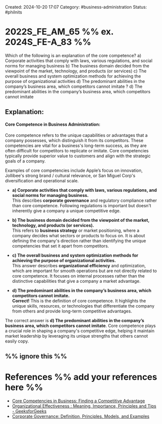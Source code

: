 Created: 2024-10-20 17:07
Category: #business-administration 
Status: #philnits



# 2022S_FE_AM_65 %% ex. 2024S_FE-A_83 %%

Which of the following is an explanation of the core competence?
a) Corporate activities that comply with laws, various regulations, and social norms for managing business
b) The business domain decided from the viewpoint of the market, technology, and products (or services)
c) The overall business and system optimization methods for achieving the purpose of organizational activities
d) The predominant abilities in the company’s business area, which competitors cannot imitate
? 
d) The predominant abilities in the company’s business area, which competitors cannot imitate
## **Explanation:**

#### **Core Competence in Business Administration:**

Core competence refers to the unique capabilities or advantages that a company possesses, which distinguish it from its competitors. These competencies are vital for a business's long-term success, as they are often difficult for competitors to replicate or imitate. Core competencies typically provide superior value to customers and align with the strategic goals of a company.

Examples of core competencies include Apple’s focus on innovation, Jollibee's strong brand / cultural relevance, or San Miguel Corp's diversification and operational scale.

- **a) Corporate activities that comply with laws, various regulations, and social norms for managing business.**  
    This describes **corporate governance** and regulatory compliance rather than core competence. Following regulations is important but doesn't inherently give a company a unique competitive edge.

- **b) The business domain decided from the viewpoint of the market, technology, and products (or services).**  
    This refers to **business strategy** or market positioning, where a company decides what sectors or products to focus on. It is about defining the company's direction rather than identifying the unique competencies that set it apart from competitors.

- **c) The overall business and system optimization methods for achieving the purpose of organizational activities.**  
    This answer describes **organizational efficiency** and optimization, which are important for smooth operations but are not directly related to core competence. It focuses on internal processes rather than the distinctive capabilities that give a company a market advantage.

- **d) The predominant abilities in the company’s business area, which competitors cannot imitate.**  
    **Correct!** This is the definition of core competence. It highlights the unique skills, resources, or technologies that differentiate the company from others and provide long-term competitive advantages.

The correct answer is **d) The predominant abilities in the company’s business area, which competitors cannot imitate**. Core competence plays a crucial role in shaping a company's competitive edge, helping it maintain market leadership by leveraging its unique strengths that others cannot easily copy.

%% ignore this %%
---

# References %% add your references here %%
- [Core Competencies in Business: Finding a Competitive Advantage](https://www.investopedia.com/terms/c/core_competencies.asp)
- [Organizational Effectiveness : Meaning, Importance, Principles and Tips - GeeksforGeeks](https://www.geeksforgeeks.org/organizational-effectiveness-meaning-importance-principles-and-tips/)
- [Corporate Governance: Definition, Principles, Models, and Examples](https://www.investopedia.com/terms/c/corporategovernance.asp)